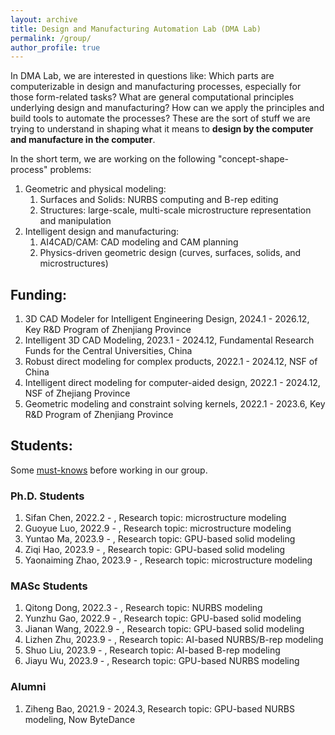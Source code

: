 ```yaml
---
layout: archive
title: Design and Manufacturing Automation Lab (DMA Lab)
permalink: /group/
author_profile: true
---
```


In DMA Lab, we are interested in questions like: Which parts are computerizable in design and manufacturing processes, especially for those form-related tasks? What are general computational principles underlying design and manufacturing? How can we apply the principles and build tools to automate the processes? These are the sort of stuff we are trying to understand in shaping what it means to **design by the computer and manufacture in the computer**.

<!-- 如何进行跨媒体表达？如何实现大数据融合、匹配与协同计算？如何得出人工智能感知、推理、决策的高效模型？如何实现更具有感受、理解与交互能力的智能系统？ -->

<!-- In the short term, we are working on the following "form-process-property" problems:
1. Geometric modeling of curves, surfaces, solids, and microstructures:
    1. NURBS/B-rep computing, learning, and optimization
    1. Generative/Direct solid modeling
    1. Microstructures modeling (microstructure and microsurfaces)
1. With applied research on:
    1. Intelligent and intuitive CAD
    1. Virtual manufacturing (tool path planning, machining/3D printing simulation and optimization) -->

In the short term, we are working on the following "concept-shape-process" problems:
1. Geometric and physical modeling:
    1. Surfaces and Solids: NURBS computing and B-rep editing
    1. Structures: large-scale, multi-scale microstructure representation and manipulation
1. Intelligent design and manufacturing:
    1. AI4CAD/CAM: CAD modeling and CAM planning
    1. Physics-driven geometric design (curves, surfaces, solids, and microstructures)


## Funding:
1. 3D CAD Modeler for Intelligent Engineering Design, 2024.1 - 2026.12, Key R&D Program of Zhenjiang Province
1. Intelligent 3D CAD Modeling, 2023.1 - 2024.12, Fundamental Research Funds for the Central Universities, China
1. Robust direct modeling for complex products, 2022.1 - 2024.12, NSF of China
1. Intelligent direct modeling for computer-aided design, 2022.1 - 2024.12, NSF of Zhejiang Province
1. Geometric modeling and constraint solving kernels, 2022.1 - 2023.6, Key R&D Program of Zhenjiang Province

## Students:
Some [must-knows](must_knows.md) before working in our group.

### Ph.D. Students
1. Sifan Chen, 2022.2 - , Research topic: microstructure modeling
1. Guoyue Luo, 2022.9 - , Research topic: microstructure modeling
1. Yuntao Ma, 2023.9 - , Research topic: GPU-based solid modeling
1. Ziqi Hao, 2023.9 - , Research topic: GPU-based solid modeling
1. Yaonaiming Zhao, 2023.9 - , Research topic: microstructure modeling

### MASc Students
1. Qitong Dong, 2022.3 - , Research topic: NURBS modeling
1. Yunzhu Gao, 2022.9 - , Research topic: GPU-based solid modeling
1. Jianan Wang, 2022.9 - , Research topic: GPU-based solid modeling
1. Lizhen Zhu, 2023.9 - , Research topic: AI-based NURBS/B-rep modeling
1. Shuo Liu, 2023.9 - , Research topic: AI-based B-rep modeling
1. Jiayu Wu, 2023.9 - , Research topic: GPU-based NURBS modeling


### Alumni
1. Ziheng Bao, 2021.9 - 2024.3, Research topic: GPU-based NURBS modeling, Now ByteDance







<!-- 
## Locations of key files/directories

* Basic config options: _config.yml
* Top navigation bar config: _data/navigation.yml
* Single pages: _pages/
* Collections of pages are .md or .html files in:
  * _publications/
  * _portfolio/
  * _posts/
  * _teaching/
  * _talks/
* Footer: _includes/footer.html
* Static files (like PDFs): /files/
* Profile image (can set in _config.yml): images/profile.png

## Tips and hints

* Name a file ".md" to have it render in markdown, name it ".html" to render in HTML.
* Go to the [commit list](https://github.com/academicpages/academicpages.github.io/commits/master) (on your repo) to find the last version Github built with Jekyll. 
  * Green check: successful build
  * Orange circle: building
  * Red X: error
  * No icon: not built

## Resources
 * [Liquid syntax guide](https://shopify.github.io/liquid/tags/control-flow/)

## Markdown guide

### Header three

#### Header four

##### Header five

###### Header six

## Blockquotes

Single line blockquote:

> Quotes are cool.

## Tables

### Table 1

| Entry            | Item   |                                                              |
| --------         | ------ | ------------------------------------------------------------ |
| [John Doe](#)    | 2016   | Description of the item in the list                          |
| [Jane Doe](#)    | 2019   | Description of the item in the list                          |
| [Doe Doe](#)     | 2022   | Description of the item in the list                          |

### Table 2

| Header1 | Header2 | Header3 |
|:--------|:-------:|--------:|
| cell1   | cell2   | cell3   |
| cell4   | cell5   | cell6   |
|-----------------------------|
| cell1   | cell2   | cell3   |
| cell4   | cell5   | cell6   |
|=============================|
| Foot1   | Foot2   | Foot3   |

## Definition Lists

Definition List Title
:   Definition list division.

Startup
:   A startup company or startup is a company or temporary organization designed to search for a repeatable and scalable business model.

#dowork
:   Coined by Rob Dyrdek and his personal body guard Christopher "Big Black" Boykins, "Do Work" works as a self motivator, to motivating your friends.

Do It Live
:   I'll let Bill O'Reilly [explain](https://www.youtube.com/watch?v=O_HyZ5aW76c "We'll Do It Live") this one.

## Unordered Lists (Nested)

  * List item one 
      * List item one 
          * List item one
          * List item two
          * List item three
          * List item four
      * List item two
      * List item three
      * List item four
  * List item two
  * List item three
  * List item four

## Ordered List (Nested)

  1. List item one 
      1. List item one 
          1. List item one
          2. List item two
          3. List item three
          4. List item four
      2. List item two
      3. List item three
      4. List item four
  2. List item two
  3. List item three
  4. List item four

## Buttons

Make any link standout more when applying the `.btn` class.

## Notices

**Watch out!** You can also add notices by appending `{: .notice}` to a paragraph.
{: .notice}

## HTML Tags

### Address Tag

<address>
  1 Infinite Loop<br /> Cupertino, CA 95014<br /> United States
</address>

### Anchor Tag (aka. Link)

This is an example of a [link](http://github.com "Github").

### Abbreviation Tag

The abbreviation CSS stands for "Cascading Style Sheets".

*[CSS]: Cascading Style Sheets

### Cite Tag

"Code is poetry." ---<cite>Automattic</cite>

### Code Tag

You will learn later on in these tests that `word-wrap: break-word;` will be your best friend.

### Strike Tag

This tag will let you <strike>strikeout text</strike>.

### Emphasize Tag

The emphasize tag should _italicize_ text.

### Insert Tag

This tag should denote <ins>inserted</ins> text.

### Keyboard Tag

This scarcely known tag emulates <kbd>keyboard text</kbd>, which is usually styled like the `<code>` tag.

### Preformatted Tag

This tag styles large blocks of code.

<pre>
.post-title {
  margin: 0 0 5px;
  font-weight: bold;
  font-size: 38px;
  line-height: 1.2;
  and here's a line of some really, really, really, really long text, just to see how the PRE tag handles it and to find out how it overflows;
}
</pre>

### Quote Tag

<q>Developers, developers, developers&#8230;</q> &#8211;Steve Ballmer

### Strong Tag

This tag shows **bold text**.

### Subscript Tag

Getting our science styling on with H<sub>2</sub>O, which should push the "2" down.

### Superscript Tag

Still sticking with science and Isaac Newton's E = MC<sup>2</sup>, which should lift the 2 up.

### Variable Tag

This allows you to denote <var>variables</var>. -->
